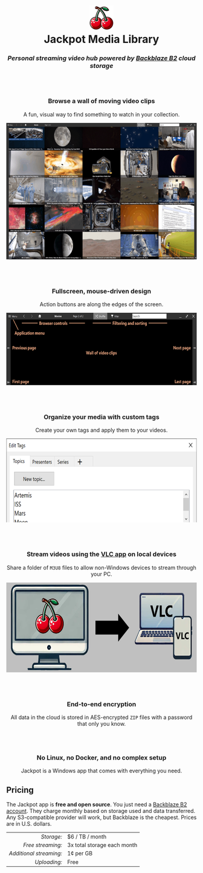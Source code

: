 <h1 align="center"><img src="../src/J.App/Resources/App.png" width=64 height=64><br>Jackpot Media Library</h1>

<h3 align="center"><i>Personal streaming video hub powered by <a href="https://www.backblaze.com/cloud-storage">Backblaze B2</a> cloud storage</i></h3>

<br><br>

<h3 align="center">Browse a wall of moving video clips</h3>

<p align="center">A fun, visual way to find something to watch in your collection.</p>

<p align="center"><a href="img/main-screenshot.jpg"><img src="img/main-animation.gif" width=640 height=360></a></p>

<br><br>

<h3 align="center">Fullscreen, mouse-driven design</h3>

<p align="center">Action buttons are along the edges of the screen.</p>

<p align="center"><img src="img/main-help.png" width=640 height=191></p>

<br><br>

<h3 align="center">Organize your media with custom tags</h3>

<p align="center">Create your own tags and apply them to your videos.</p>

<p align="center"><img src="img/edit-movies.png" width=640 height=221></p>

<br><br>

<h3 align="center">Stream videos using the <a href="https://www.videolan.org/vlc/">VLC app</a> on local devices</h3>

<p align="center">Share a folder of <code>M3U8</code> files to allow non-Windows devices to stream through your PC.</p>

<p align="center"><img src="img/share.jpg" width=640 height=237></p>

<br><br>

<h3 align="center">End-to-end encryption</h3>

<p align="center">All data in the cloud is stored in AES-encrypted <code>ZIP</code> files with a password that only you know. </p>

<br><br>

<h3 align="center">No Linux, no Docker, and no complex setup</h3>

<p align="center">Jackpot is a Windows app that comes with everything you need.</p>

## Pricing

The Jackpot app is **free and open source**.
You just need a [Backblaze B2 account](https://www.backblaze.com/sign-up/cloud-storage).
They charge monthly based on storage used and data transferred.
Any S3-compatible provider will work, but Backblaze is the cheapest.
Prices are in U.S. dollars.

<table>
<tr>
<td align="right"><i>Storage:</i></td>
<td>$6 / TB / month</td>
</tr>
<tr>
<td align="right"><i>Free streaming:</i></td>
<td>3x total storage each month</td>
</tr>
<tr>
<td align="right"><i>Additional streaming:</i></td>
<td>1¢ per GB</td>
</tr>
<tr>
<td align="right"><i>Uploading:</i></td>
<td>Free</td>
</tr>
</table>
